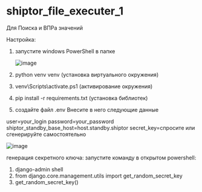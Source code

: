 # shiptor_file_executer_1
Для Поиска и ВПРа значений

Настройка:

1) запустите windows PowerShell в папке

   ![image](https://github.com/Knaifovski/shiptor_file_executer_1/assets/31153601/8518241e-cbfb-4158-80b4-99adf58719b8)

3) python venv venv  (установка виртуального окружения)
4) venv\Scripts\activate.ps1 (активирование окружения)
2) pip install -r requirements.txt (установка библиотек)
4) создайте файл .env 
Внесите в него следующие данные

user=your_login 
password=your_password 
shiptor_standby_base_host=host.standby.shiptor 
secret_key=спросите или сгенерируйте самостоятельно  

![image](https://github.com/Knaifovski/shiptor_file_executer_1/assets/31153601/74f37360-1e8a-417b-86d4-c2d3254b6d30)


генерация секретного ключа:
запустите команду в открытом powershell:
1) django-admin shell
2) from django.core.management.utils import get_random_secret_key  
3) get_random_secret_key()


